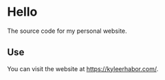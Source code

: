 # Hello

The source code for my personal website.

## Use

You can visit the website at https://kyleerhabor.com/.
